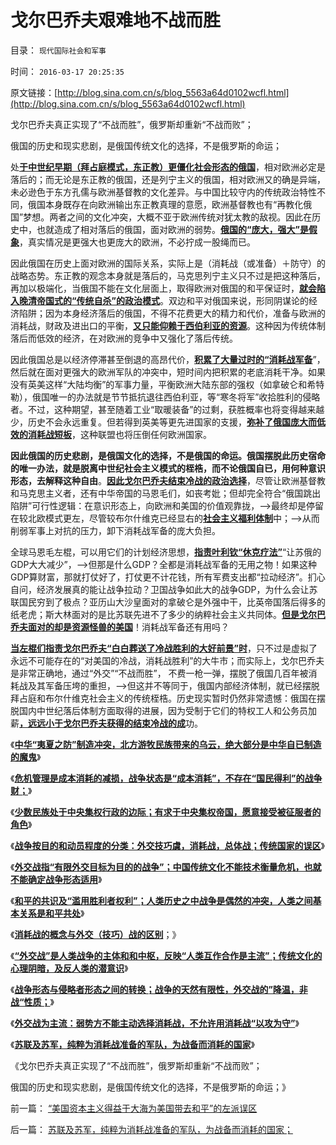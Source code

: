 # 戈尔巴乔夫艰难地不战而胜

目录： `现代国际社会和军事` 

时间： `2016-03-17 20:25:35` 

原文链接：[http://blog.sina.com.cn/s/blog_5563a64d0102wcfl.html](http://blog.sina.com.cn/s/blog_5563a64d0102wcfl.html)

戈尔巴乔夫真正实现了“不战而胜”，俄罗斯却重新“不战而败”；

俄国的历史和现实悲剧，是俄国传统文化的选择，不是俄罗斯的命运；

处[**于中世纪早期（拜占庭模式，东正教）更僵化社会形态的俄国**](../../../2012/3/26/西方三大帝国和东方两种特色.md)，相对欧洲必定是落后的；而无论是东正教的俄国，还是列宁主义的俄国，相对欧洲又的确是异端，未必逊色于东方孔儒与欧洲基督教的文化差异。与中国比较守内的传统政治特性不同，俄国本身既存在向欧洲输出东正教真理的意愿，欧洲基督教也有“再教化俄国”梦想。两者之间的文化冲突，大概不亚于欧洲传统对犹太教的敌视。因此在历史中，也就造成了相对落后的俄国，面对欧洲的弱势。[**俄国的“庞大，强大”是假象**](../../../2010/12/16/“灾难深重”意味着社会腐朽.md)，真实情况是更强大也更庞大的欧洲，不必拧成一股绳而已。

因此俄国在历史上面对欧洲的国际关系，实际上是（消耗战（或准备）＋防守）的战略态势。东正教的观念本身就是落后的，马克思列宁主义只不过是把这种落后，再加以极端化，当俄国不能在文化层面上，取得欧洲对俄国的和平保证时，[**就会陷入晚清帝国式的“传统自杀”的政治模式**](../../../2012/1/23/越是大国越依赖内需，越不能闭关锁国,越依赖于市场经济.md)。双边和平对俄国来说，形同阴谋论的经济陷阱；因为本身经济落后的俄国，不得不花费更大的精力和代价，准备与欧洲的消耗战，财政及进出口的平衡，[**又只能仰赖于西伯利亚的资源**](../../../2016/2/23/阿拉伯和俄罗斯，未必能抓住最后的自救机会；.md)。这种因为传统体制落后而低效的经济，在对欧洲的竞争中又强化了落后传统。

因此俄国总是以经济停滞甚至倒退的高昂代价，[**积累了大量过时的“消耗战军备**](../../../2016/3/15/战争的目的是和平，和平的实现不是消灭敌人.md)”，然后就在面对更强大的欧洲军队的冲突中，短时间内把积累的老底消耗干净。如果没有英美这样“大陆均衡”的军事力量，平衡欧洲大陆东部的强权（如拿破仑和希特勒），俄国唯一的办法就是节节抵抗退往西伯利亚，等“寒冬将军”收拾胜利的侵略者。不过，这种期望，甚至随着工业“取暖装备”的过剩，获胜概率也将变得越来越少，历史不会永远重复。但若得到英美等更先进国家的支援，[**弥补了俄国庞大而低效的消耗战短板**](../../../2009/12/24/短板决定实力，要素替代的战斗力.md)，这种联盟也将压倒任何欧洲国家。

**因此俄国的历史悲剧，是俄国文化的选择，不是俄国的命运。俄国摆脱此历史宿命的唯一办法，就是脱离中世纪社会主义模式的桎梏，而不论俄国自已，用何种意识形态，去解释这种自由**。[**因此戈尔巴乔夫结束冷战的政治选择**](../../../2013/5/27/民粹令政策冷血，革命阻挠民主，及戈尔巴乔夫.md)，尽管让欧洲基督教和马克思主义者，还有中华帝国的马恩毛们，如丧考妣；但却完全符合“俄国跳出陷阱”可行性逻辑：在意识形态上，向欧洲和美国的价值观靠拢，——>最终却是停留在较北欧模式更左，尽管较布尔什维克已经显右的[**社会主义福利体制**](../../../2015/8/1/张五常效应解读“国有资产流失”是对“民生改善”的妒火中烧.md)中；——>从而削弱军事上对抗的压力，卸下消耗战军备的庞大负担。

全球马恩毛左棍，可以用它们的计划经济思想，[**指责叶利钦“休克疗法”**](../../../2011/2/11/边际退出成本和休克疗法.md)“让苏俄的GDP大大减少”，——>但那是什么GDP？全都是消耗战军备的无用之物！如果这种GDP算财富，那就打仗好了，打仗更不计花钱，所有军费支出都“拉动经济”。扪心自问，经济发展真的能让战争拉动？卫国战争如此大的战争GDP，为什么会让苏联国民穷到了极点？亚历山大沙皇面对的拿破仑是外强中干，比英帝国落后得多的纸老虎；斯大林面对的是比苏联先进不了多少的纳粹社会主义共同体。[**但是戈尔巴乔夫面对的却是资源怪兽的美国**](../../../2013/5/27/民粹令政策冷血，革命阻挠民主，及戈尔巴乔夫.md)！消耗战军备还有用吗？

[**当左棍们指责戈尔巴乔夫“白白葬送了冷战胜利的大好前景”时**](../../../2014/11/30/汉满各自对慈禧的毁誉参半，中苏对戈尔巴乔夫的毁誉参半.md)，只不过是虚拟了永远不可能存在的“对美国的冷战，消耗战胜利”的大牛市；而实际上，戈尔巴乔夫是非常正确地，通过“外交”“不战而胜”，
不费一枪一弹，摆脱了俄国几百年被消耗战及其军备压垮的重担，——>但这并不等同于，俄国内部经济体制，就已经摆脱拜占庭和布尔什维克社会主义的传统桎梏。历史现实暂时仍然非常遗憾：俄国在摆脱国内中世纪落后体制方面取得的进展，因为受制于它们的特权工人和公务员加薪[**，远远小于戈尔巴乔夫获得的结束冷战的成**](../../../2013/2/2/《旧制度和大革命》，米塞斯，戈尔巴乔夫和薄熙来.md)功。

《[**中华“夷夏之防”制造冲突，北方游牧民族带来的乌云，绝大部分是中华自已制造的魔鬼**](../../../2016/3/5/中原帝国与少数民族的冲突，通常是非正义的一方；.md)》

《[**危机管理是成本消耗的减损，战争状态是“成本消耗”，不存在“国民得利”的战争财；**](../../../2016/3/6/“好战必亡，忘战必危”的社会学解读“传统自杀模式”；.md)》

《[**少数民族处于中央集权行政的边际；有求于中央集权帝国，愿意接受被征服者的角色**](../../../2016/3/7/少数民族很容易被安定，也很容易“不安分”.md)》

《[**战争按目的和动员程度的分类：外交技巧虞，消耗战，总体战；传统国家的误区**](../../../2016/3/8/外交战，消耗战，总体战，纳粹致败的常识误区.md)》

《[**外交战指“有限外交目标为目的的战争”；中国传统文化不能技术衡量危机，也就不能确定战争形态适用**](../../../2016/3/9/战争的一般形式都是（外交战＝有限的战争）；.md)》

《[**和平的共识及“滥用胜利者权利”；人类历史之中战争是偶然的冲突，人类之间基本关系是和平共处**](../../../2016/3/10/外交战之和平的共识，及“滥用胜利者的权利”；.md)》

《[**消耗战的概念与外交（技巧）战的区别**](../../../2016/3/11/消耗战的概念与外交战的技巧.md)；》

《[**“外交战”是人类战争的主体和和中枢，反映“人类互作合作是主流”；传统文化的心理阴暗，及反人类的潜意识**](../../../2016/3/13/传统文化的心理阴暗，及反人类的潜意识；.md)》

《[**战争形态与侵略者形态之间的转换；战争的天然有限性，外交战的”降温，非战“性质；**](../../../2016/3/14/战争与侵略者形态之间的转换，战争天然的有限性.md)》

《[**外交战为主流：弱势方不能主动选择消耗战，不允许用消耗战“以攻为守”**](../../../2016/3/15/战争的目的是和平，和平的实现不是消灭敌人.md)》

《[**苏联及苏军，纯粹为消耗战准备的军队，为战备而消耗的国家**](../../../2016/3/16/苏联及苏军，纯粹为消耗战准备的军队，为战备而消耗的国家；.md)》

《戈尔巴乔夫真正实现了“不战而胜”，俄罗斯却重新“不战而败”；

俄国的历史和现实悲剧，是俄国传统文化的选择，不是俄罗斯的命运；》

前一篇： [“美国资本主义得益于大海为美国带去和平”的左派误区](../../../2016/3/19/“美国资本主义得益于大海为美国带去和平”的左派误区.md)

后一篇： [苏联及苏军，纯粹为消耗战准备的军队，为战备而消耗的国家；](../../../2016/3/16/苏联及苏军，纯粹为消耗战准备的军队，为战备而消耗的国家；.md)

